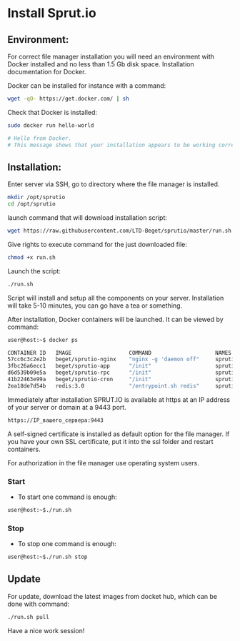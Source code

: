# Install Sprut.io

## Environment:

For correct file manager installation you will need an environment with Docker installed and no less than 1.5 Gb disk space. Installation documentation for Docker.

Docker can be installed for instance with a command:

```sh
wget -qO- https://get.docker.com/ | sh
```

Check that Docker is installed:

```sh
sudo docker run hello-world

# Hello from Docker.
# This message shows that your installation appears to be working correctly.
```


## Installation:

Enter server via SSH, go to directory where the file manager is installed.

```sh
mkdir /opt/sprutio
cd /opt/sprutio
```

launch command that will download installation script:

```sh
wget https://raw.githubusercontent.com/LTD-Beget/sprutio/master/run.sh
```

Give rights to execute command for the just downloaded file:

```sh
chmod +x run.sh
```

Launch the script:

```sh
./run.sh
```

Script will install and setup all the components on your server. Installation will take 5-10 minutes, you can go have a tea or something.

After installation, Docker containers will be launched. It can be viewed by command:

```sh
user@host:~$ docker ps

CONTAINER ID   IMAGE                  COMMAND                    NAMES
57cc6c3c2e2b   beget/sprutio-nginx    "nginx -g 'daemon off"     sprutio_nginx_1
3fbc26a6ecc1   beget/sprutio-app      "/init"                    sprutio_app_1
d6d539b09e5a   beget/sprutio-rpc      "/init"                    sprutio_rpc_1
41b22463e99a   beget/sprutio-cron     "/init"                    sprutio_cron_1
2ea18de7d54b   redis:3.0              "/entrypoint.sh redis"     sprutio_redis_1
```

Immediately after installation SPRUT.IO is available at https at an IP address of your server or domain at a 9443 port.

```sh
https://IP_вашего_сервера:9443
```

A self-signed certificate is installed as default option for the file manager. If you have your own SSL certificate, put it into the ssl folder and restart containers.

For authorization in the file manager use operating system users.

### Start

- To start one command is enough:

```sh
user@host:~$./run.sh
```

### Stop

- To stop one command is enough:

```sh
user@host:~$./run.sh stop
```

## Update

For update, download the latest images from docket hub, which can be done with command:

```sh
./run.sh pull
```

Have a nice work session!